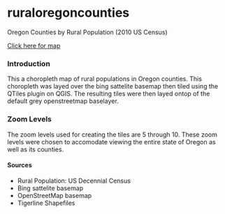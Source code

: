 # ruraloregoncounties
Oregon Counties by Rural Population (2010 US Census)

[Click here for map](https://benjiantolin.github.io/ruraloregoncounties/index.html)

### Introduction
This a choropleth map of rural populations in Oregon counties. This choropleth was layed over the bing sattelite basemap then tiled using the QTiles plugin on QGIS. The resulting tiles were then layed ontop of the default grey openstreetmap baselayer.

### Zoom Levels
The zoom levels used for creating the tiles are 5 through 10. These zoom levels were chosen to accomodate viewing the entire state of Oregon as well as its counties.

#### Sources

- Rural Population: US Decennial Census
- Bing sattelite basemap
- OpenStreetMap basemap
- Tigerline Shapefiles

